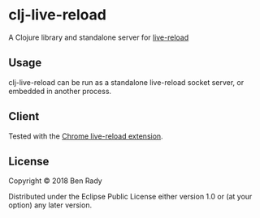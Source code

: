 # clj-live-reload

A Clojure library and standalone server for [live-reload](http://livereload.com/)

## Usage

clj-live-reload can be run as a standalone live-reload socket server, or embedded in another process.

## Client

Tested with the [Chrome live-reload extension](https://chrome.google.com/webstore/detail/livereload/jnihajbhpnppcggbcgedagnkighmdlei). 

## License

Copyright © 2018 Ben Rady

Distributed under the Eclipse Public License either version 1.0 or (at
your option) any later version.
